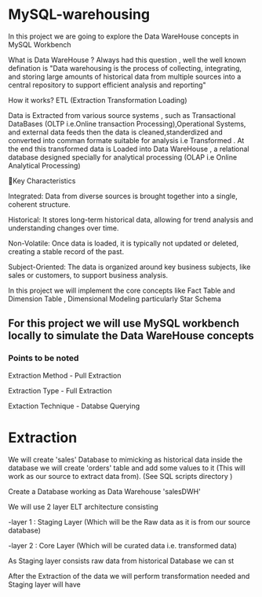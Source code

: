 # MySQL-warehousing

In this project we are going to explore the Data WareHouse concepts in MySQL Workbench

What is Data WareHouse ?
Always had this question , well the well known defination is 
"Data warehousing is the process of collecting, integrating, and storing large amounts of historical data from multiple sources into a central repository to support efficient analysis and reporting"

How it works?
ETL (Extraction Transformation Loading)

Data is Extracted from various source systems , such as Transactional DataBases (OLTP i.e.Online transaction Processing),Operational Systems, and external data feeds then
the data is cleaned,standerdized and converted into comman formate suitable for analysis i.e Transformed .
At the end this transformed data is Loaded into Data WareHouse , a relational database designed specially for analytical processing (OLAP i.e Online Analytical Processing)

🔑Key Characteristics

Integrated:
Data from diverse sources is brought together into a single, coherent structure. 

Historical:
It stores long-term historical data, allowing for trend analysis and understanding changes over time. 

Non-Volatile:
Once data is loaded, it is typically not updated or deleted, creating a stable record of the past. 

Subject-Oriented:
The data is organized around key business subjects, like sales or customers, to support business analysis. 

In this project we will implement the core concepts like Fact Table and Dimension Table , Dimensional Modeling particularly Star Schema



## For this project we will use MySQL workbench locally to simulate the Data WareHouse concepts

### Points to be noted
Extraction Method - Pull Extraction

Extraction Type - Full Extraction

Extaction Technique - Databse Querying


# Extraction

We will create 'sales' Database to mimicking as historical data inside the database we will create 'orders' table and add some values to it (This will work as our source to extract data from).
(See SQL scripts directory )

Create a Database working as Data Warehouse 'salesDWH'

We will use 2 layer ELT architecture consisting 

  -layer 1 : Staging Layer (Which will be the Raw data as it is from our source database)

  -layer 2 : Core Layer (Which will be curated data i.e. transformed data)

  As Staging layer consists raw data from historical Database we can st

After the Extraction of the data we will perform transformation needed and 
Staging layer will have 
